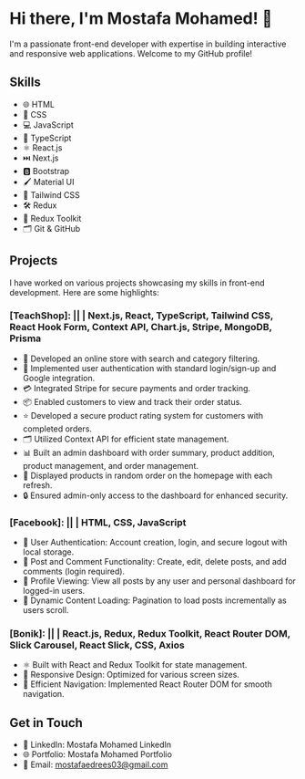 # Hi there, I'm Mostafa Mohamed! 👋

I'm a passionate front-end developer with expertise in building interactive and responsive web applications. Welcome to my GitHub profile!

## Skills

- 🌐 HTML
- 🎨 CSS
- 💻 JavaScript
- 📝 TypeScript
- ⚛️ React.js
- ⏭️ Next.js
- 🅱️ Bootstrap
- 🖌️ Material UI
- 🌈 Tailwind CSS
- 🛠️ Redux
- 🧰 Redux Toolkit
- 🗂️ Git & GitHub

## Projects

I have worked on various projects showcasing my skills in front-end development. Here are some highlights:

### **[TeachShop]**: || | Next.js, React, TypeScript, Tailwind CSS, React Hook Form, Context API, Chart.js, Stripe, MongoDB, Prisma
- 🛒 Developed an online store with search and category filtering.
- 🔐 Implemented user authentication with standard login/sign-up and Google integration.
- 💳 Integrated Stripe for secure payments and order tracking.
- 📦 Enabled customers to view and track their order status.
- ⭐ Developed a secure product rating system for customers with completed orders.
- 🗂️ Utilized Context API for efficient state management.
- 📊 Built an admin dashboard with order summary, product addition, product management, and order management.
- 🔄 Displayed products in random order on the homepage with each refresh.
- 🔒 Ensured admin-only access to the dashboard for enhanced security.

### **[Facebook]**: || | HTML, CSS, JavaScript
- 🔐 User Authentication: Account creation, login, and secure logout with local storage.
- 📝 Post and Comment Functionality: Create, edit, delete posts, and add comments (login required).
- 👤 Profile Viewing: View all posts by any user and personal dashboard for logged-in users.
- 🔄 Dynamic Content Loading: Pagination to load posts incrementally as users scroll.

### **[Bonik]**: || | React.js, Redux, Redux Toolkit, React Router DOM, Slick Carousel, React Slick, CSS, Axios
- ⚛️ Built with React and Redux Toolkit for state management.
- 📱 Responsive Design: Optimized for various screen sizes.
- 🧭 Efficient Navigation: Implemented React Router DOM for smooth navigation.

## Get in Touch

- 💼 LinkedIn: Mostafa Mohamed LinkedIn
- 🌐 Portfolio: Mostafa Mohamed Portfolio
- 📧 Email: mostafaedrees03@gmail.com
